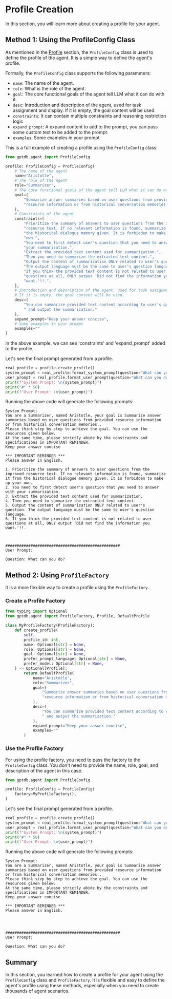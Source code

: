 # Profile Creation

In this section, you will learn more about creating a profile for your agent.

## Method 1: Using the ProfileConfig Class

As mentioned in the [Profile](profile.md) section, the `ProfileConfig` class is used to 
define the profile of the agent. It is a simple way to define the agent's profile. 

Formally, the `ProfileConfig` class supports the following parameters:
- `name`: The name of the agent.
- `role`: What is the role of the agent.
- `goal`: The core functional goals of the agent tell LLM what it can do with it.
- `desc`: Introduction and description of the agent, used for task assignment and display. If it is empty, the goal content will be used.
- `constraints`: It can contain multiple constraints and reasoning restriction logic
- `expand_prompt`: A expand content to add to the prompt, you can pass some custom text to be added to the prompt.
- `examples`: Some examples in your prompt

This is a full example of creating a profile using the `ProfileConfig` class:

```python
from gptdb.agent import ProfileConfig

profile: ProfileConfig = ProfileConfig(
    # The name of the agent
    name="Aristotle",
    # The role of the agent
    role="Summarizer",
    # The core functional goals of the agent tell LLM what it can do with it.
    goal=(
        "Summarize answer summaries based on user questions from provided "
        "resource information or from historical conversation memories."
    ),
    # Constraints of the agent
    constraints=[
        "Prioritize the summary of answers to user questions from the improved "
        "resource text. If no relevant information is found, summarize it from "
        "the historical dialogue memory given. It is forbidden to make up your "
        "own.",
        "You need to first detect user's question that you need to answer with "
        "your summarization.",
        "Extract the provided text content used for summarization.",
        "Then you need to summarize the extracted text content.",
        "Output the content of summarization ONLY related to user's question. "
        "The output language must be the same to user's question language.",
        "If you think the provided text content is not related to user "
        "questions at all, ONLY output 'Did not find the information you "
        "want.'!!.",
    ],
    # Introduction and description of the agent, used for task assignment and display.
    # If it is empty, the goal content will be used.
    desc=(
        "You can summarize provided text content according to user's questions"
        " and output the summarization."
    ),
    expand_prompt="Keep your answer concise",
    # Some examples in your prompt
    examples=""
)
```
In the above example, we can see 'constraints' and 'expand_prompt' added to the profile.

Let's see the final prompt generated from a profile.

```python
real_profile = profile.create_profile()
system_prompt = real_profile.format_system_prompt(question="What can you do?")
user_prompt = real_profile.format_user_prompt(question="What can you do?")
print(f"System Prompt: \n{system_prompt}")
print("#" * 50)
print(f"User Prompt: \n{user_prompt}")
```

Running the above code will generate the following prompts:

```
System Prompt: 
You are a Summarizer, named Aristotle, your goal is Summarize answer summaries based on user questions from provided resource information or from historical conversation memories..
Please think step by step to achieve the goal. You can use the resources given below. 
At the same time, please strictly abide by the constraints and specifications in IMPORTANT REMINDER.
Keep your answer concise 

*** IMPORTANT REMINDER ***
Please answer in English.

1. Prioritize the summary of answers to user questions from the improved resource text. If no relevant information is found, summarize it from the historical dialogue memory given. It is forbidden to make up your own.
2. You need to first detect user's question that you need to answer with your summarization.
3. Extract the provided text content used for summarization.
4. Then you need to summarize the extracted text content.
5. Output the content of summarization ONLY related to user's question. The output language must be the same to user's question language.
6. If you think the provided text content is not related to user questions at all, ONLY output 'Did not find the information you want.'!!.



##################################################
User Prompt: 

Question: What can you do?
```

## Method 2: Using `ProfileFactory`

It is a more flexible way to create a profile using the `ProfileFactory`.


### Create a Profile Factory

```python
from typing import Optional
from gptdb.agent import ProfileFactory, Profile, DefaultProfile

class MyProfileFactory(ProfileFactory):
    def create_profile(
        self,
        profile_id: int,
        name: Optional[str] = None,
        role: Optional[str] = None,
        goal: Optional[str] = None,
        prefer_prompt_language: Optional[str] = None,
        prefer_model: Optional[str] = None,
    ) -> Optional[Profile]:
        return DefaultProfile(
            name="Aristotle",
            role="Summarizer",
            goal=(
                "Summarize answer summaries based on user questions from provided "
                "resource information or from historical conversation memories."
            ),
            desc=(
                "You can summarize provided text content according to user's questions"
                " and output the summarization."
            ),
            expand_prompt="Keep your answer concise",
            examples=""
        )
```

### Use the Profile Factory

For using the profile factory, you need to pass the factory to the `ProfileConfig` class.
You don't need to provide the name, role, goal, and description of the agent in this case.

```python
from gptdb.agent import ProfileConfig

profile: ProfileConfig = ProfileConfig(
    factory=MyProfileFactory(),
)
```
Let's see the final prompt generated from a profile.

```python
real_profile = profile.create_profile()
system_prompt = real_profile.format_system_prompt(question="What can you do?")
user_prompt = real_profile.format_user_prompt(question="What can you do?")
print(f"System Prompt: \n{system_prompt}")
print("#" * 50)
print(f"User Prompt: \n{user_prompt}")
```

Running the above code will generate the following prompts:

```
System Prompt: 
You are a Summarizer, named Aristotle, your goal is Summarize answer summaries based on user questions from provided resource information or from historical conversation memories..
Please think step by step to achieve the goal. You can use the resources given below. 
At the same time, please strictly abide by the constraints and specifications in IMPORTANT REMINDER.
Keep your answer concise 

*** IMPORTANT REMINDER ***
Please answer in English.




##################################################
User Prompt: 

Question: What can you do?
```

## Summary

In this section, you learned how to create a profile for your agent using the 
`ProfileConfig` class and `ProfileFactory`.
It is flexible and easy to define the agent's profile using these methods, especially 
when you need to create thousands of agent scenarios.